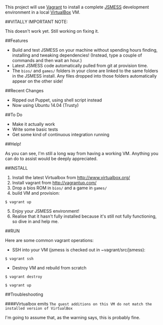 This project will use [Vagrant](http://vagrantup.com) to install a complete [JSMESS](https://github.com/jsmess/jsmess/) development environment in a local [VirtualBox](http://virtualbox.org/) VM.

##VITALLY IMPORTANT NOTE:

This doesn't work yet. Still working on fixing it.

##Features

* Build and test JSMESS on your machine without spending hours finding, installing and tweaking dependencies! (Instead, type a couple of commands and then wait an hour.)
* Latest JSMESS code automatically pulled from git at provision time.
* The `bios/` and `games/` folders in your clone are linked to the same folders in the JSMESS install. Any files dropped into those folders automatically appear on the other side!

##Recent Changes

* Ripped out Puppet, using shell script instead
* Now using Ubuntu 14.04 (Trusty)

##To Do
* Make it actually work
* Write some basic tests
* Get some kind of continuous integration running

##Help!

As you can see, I'm still a long way from having a working VM.
Anything you can do to assist would be deeply appreciated.

##INSTALL

1. Install the latest Virtualbox from http://www.virtualbox.org/
2. Install vagrant from http://vagrantup.com/
3. Drop a bios ROM in `bios/` and a game in `games/`
4. build VM and provision:
```
$ vagrant up
```
5. Enjoy your JSMESS environment!
6. Realise that it hasn't fully installed because it's still not fully
functioning, so dive in and help me.

##RUN

Here are some common vagrant operations:

* SSH into your VM (jsmess is checked out in ~vagrant/src/jsmess):

```
$ vagrant ssh
```
* Destroy VM and rebuild from scratch

```
$ vagrant destroy

$ vagrant up
```

##Troubleshooting

####Virtualbox emits `The guest additions on this VM do not match the installed version of VirtualBox`

I'm going to assume that, as the warning says, this is probably fine.
